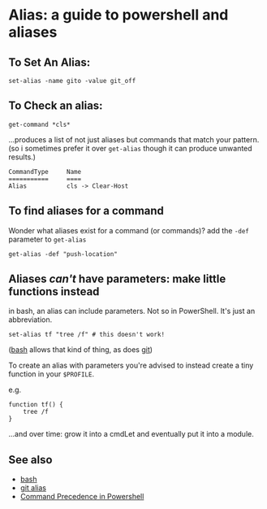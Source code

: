 ﻿# Alias: a guide to powershell and aliases

## To Set An Alias:

	set-alias -name gito -value git_off

## To Check an alias:

	get-command *cls*

...produces a list of not just aliases but commands that match your pattern. (so i sometimes prefer it over `get-alias` though it can produce unwanted results.)

```plaintext
CommandType     Name
===========     ====
Alias           cls -> Clear-Host
```

## To find aliases for a command

Wonder what aliases exist for a command (or commands)? add the `-def` parameter to `get-alias`

	get-alias -def "push-location"

## Aliases *can't* have parameters: make little functions instead

in bash, an alias can include parameters. Not so in PowerShell. It's just an abbreviation.

	set-alias tf "tree /f" # this doesn't work!

([bash](../linux/bash.md) allows that kind of thing, as does [git](../git/alias.md))

To create an alias with parameters you're advised to instead create a tiny function in your `$PROFILE`.

e.g.

	function tf() {
		tree /f
	}

...and over time: grow it into a cmdLet and eventually put it into a module.

## See also

- [bash](../linux/bash.md)
- [git alias](../git/alias.md)
- [Command Precedence in Powershell](powershell_precedence_of_commands_aliases.md)
